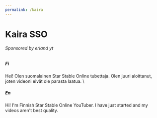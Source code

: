 ```yaml
---
permalink: /kaira
---
```

# Kaira SSO
###### Sponsored by erland yt
##### Fi
Hei! Olen suomalainen Star Stable Online tubettaja. Olen juuri aloittanut, joten videoni eivät ole parasta laatua. \
##### En
Hi! I'm Finnish Star Stable Online YouTuber. I have just started and my videos aren't best quality.
